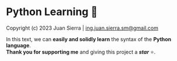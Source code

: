 __Python__ Learning 🚀
=================

Copyright (c) 2023 Juan Sierra | <ing.juan.sierra.sm@gmail.com>

In this text, we can __easily and solidly learn__ the syntax of the __Python language__.  
__Thank you for supporting me__ and giving this project a ___star___ ⭐.

